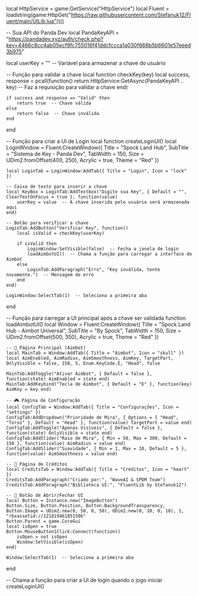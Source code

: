 local HttpService = game:GetService("HttpService")
local Fluent = loadstring(game:HttpGet("https://raw.githubusercontent.com/Stefanuk12/Fluent/main/UILib.lua"))()

-- Sua API do Panda Dev
local PandaKeyAPI = "https://pandadev.xyz/auth/check.php?key=4466c8cc4ab05ecf9fc755016f41ddcfccca1a030f668b5b6601e57eeed3b975"

local userKey = ""  -- Variável para armazenar a chave do usuário

-- Função para validar a chave
local function checkKey(key)
    local success, response = pcall(function()
        return HttpService:GetAsync(PandaKeyAPI .. key)  -- Faz a requisição para validar a chave
    end)

    if success and response == "Valid" then
        return true  -- Chave válida
    else
        return false  -- Chave inválida
    end
end

-- Função para criar a UI de Login
local function createLoginUI()
    local LoginWindow = Fluent:CreateWindow({
        Title = "Spock Land Hub",
        SubTitle = "Sistema de Key - Panda Dev",
        TabWidth = 150,
        Size = UDim2.fromOffset(400, 250),
        Acrylic = true,
        Theme = "Red"
    })

    local LoginTab = LoginWindow:AddTab({ Title = "Login", Icon = "lock" })

    -- Caixa de texto para inserir a chave
    local KeyBox = LoginTab:AddTextbox("Digite sua Key", { Default = "", ClearTextOnFocus = true }, function(value)
        userKey = value  -- A chave inserida pelo usuário será armazenada aqui
    end)

    -- Botão para verificar a chave
    LoginTab:AddButton("Verificar Key", function()
        local isValid = checkKey(userKey)

        if isValid then
            LoginWindow:SetVisible(false)  -- Fecha a janela de login
            loadAimbotUI()  -- Chama a função para carregar a interface do Aimbot
        else
            LoginTab:AddParagraph("Erro", "Key inválida, tente novamente.")  -- Mensagem de erro
        end
    end)

    LoginWindow:SelectTab(1)  -- Seleciona a primeira aba
end

-- Função para carregar a UI principal após a chave ser validada
function loadAimbotUI()
    local Window = Fluent:CreateWindow({
        Title = "Spock Land Hub - Aimbot Universal",
        SubTitle = "By Spock",
        TabWidth = 150,
        Size = UDim2.fromOffset(500, 350),
        Acrylic = true,
        Theme = "Red"
    })

    -- 🎯 Página Principal (Aimbot)
    local MainTab = Window:AddTab({ Title = "Aimbot", Icon = "skull" })
    local AimEnabled, AimRadius, AimSmoothness, AimKey, TargetPart, OnlyVisible = false, 150, 5, Enum.KeyCode.E, "Head", false

    MainTab:AddToggle("Ativar Aimbot", { Default = false }, function(state) AimEnabled = state end)
    MainTab:AddKeybind("Tecla de Aimbot", { Default = "E" }, function(key) AimKey = key end)

    -- 🎮 Página de Configuração
    local ConfigTab = Window:AddTab({ Title = "Configurações", Icon = "settings" })
    ConfigTab:AddDropdown("Prioridade de Mira", { Options = { "Head", "Torso" }, Default = "Head" }, function(value) TargetPart = value end)
    ConfigTab:AddToggle("Apenas Visíveis", { Default = false }, function(state) OnlyVisible = state end)
    ConfigTab:AddSlider("Raio de Mira", { Min = 50, Max = 300, Default = 150 }, function(value) AimRadius = value end)
    ConfigTab:AddSlider("Suavidade", { Min = 1, Max = 10, Default = 5 }, function(value) AimSmoothness = value end)

    -- 📜 Página de Créditos
    local CreditsTab = Window:AddTab({ Title = "Créditos", Icon = "heart" })
    CreditsTab:AddParagraph("Criado por:", "WaveAI & SPDM Team")
    CreditsTab:AddParagraph("Biblioteca UI:", "FluentLib by Stefanuk12")

    -- 🔘 Botão de Abrir/Fechar UI
    local Button = Instance.new("ImageButton")
    Button.Size, Button.Position, Button.BackgroundTransparency, Button.Image = UDim2.new(0, 50, 0, 50), UDim2.new(0, 10, 0, 10), 1, "rbxassetid://121819461851506"
    Button.Parent = game.CoreGui
    local isOpen = true
    Button.MouseButton1Click:Connect(function()
        isOpen = not isOpen
        Window:SetVisible(isOpen)
    end)

    Window:SelectTab(1)  -- Seleciona a primeira aba
end

-- Chama a função para criar a UI de login quando o jogo iniciar
createLoginUI()

